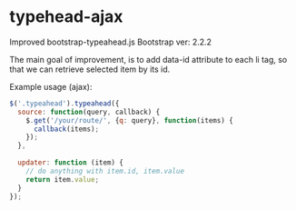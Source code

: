 typehead-ajax
=============

Improved bootstrap-typeahead.js
Bootstrap ver: 2.2.2

The main goal of improvement, is to add data-id attribute to each li tag, so that we can retrieve selected item by its id.

Example usage (ajax):
```javascript
$('.typeahead').typeahead({
  source: function(query, callback) {
    $.get('/your/route/', {q: query}, function(items) {
      callback(items);
    });
  },
  
  updater: function (item) {
    // do anything with item.id, item.value
    return item.value;
  }
});
```
